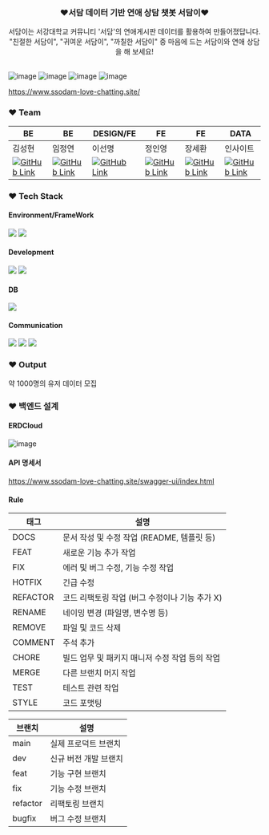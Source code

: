 <div align="center">
  <h3>❤️서담 데이터 기반 연애 상담 챗봇 서담이❤️</h3>
서담이는 서강대학교 커뮤니티 '서담'의 연애게시판 데이터를 활용하여 만들어졌답니다. <br/>
"친절한 서담이", "귀여운 서담이", "까칠한 서담이" 중 마음에 드는 서담이와 연애 상담을 해 보세요!
</div>

<br/>

![image](https://github.com/ssodam-project/BackEnd/assets/48240083/c5e549b6-7270-45db-85b1-5aa08b6eee48)
![image](https://github.com/ssodam-project/BackEnd/assets/48240083/5327dac9-3516-445f-91e2-f33b7f6cb8b4)
![image](https://github.com/ssodam-project/BackEnd/assets/48240083/f5e78706-1fd5-45a2-bfc3-6f5e19773071)
![image](https://github.com/ssodam-project/BackEnd/assets/48240083/8d753fd5-1059-4557-ace2-0b07ff6aa6ea)

https://www.ssodam-love-chatting.site/

### ❤️ Team
| BE | BE | DESIGN/FE | FE | FE | DATA |  
| --- | --- | --- | --- | --- | --- |
| 김성현 | 임정연 | 이선명 | 정인영 | 장세환 | 인사이트 |
| <a href="https://github.com/sunghyun1356"> <img src="https://github.com/ssodam-project/BackEnd/assets/48240083/88012bed-0598-486e-90e6-e907a0943db7" alt="GitHub Link"></a> | <a href="https://github.com/13155a1"> <img src="https://github.com/ssodam-project/BackEnd/assets/48240083/bfd53aba-3d8f-4688-a915-c47bacc49ff7" alt="GitHub Link"></a>| <a href="https://github.com/sunmyeonglee"> <img src="https://github.com/ssodam-project/BackEnd/assets/48240083/efa2a11b-948a-4ae8-83da-2b5f05df663e" alt="GitHub Link"></a> | <a href="https://github.com/rmdnps10"> <img src="https://github.com/ssodam-project/BackEnd/assets/48240083/964a532d-daac-494d-a092-8eecf4f4ef5f" alt="GitHub Link"></a> | <a href="https://github.com/SehwanChang"> <img src="https://github.com/ssodam-project/BackEnd/assets/48240083/f3790327-3989-4540-a426-3ca86ea76ca1)" alt="GitHub Link"></a> |  <a href="https://github.com/Insight-Sogang-Univ"> <img src="https://github.com/ssodam-project/BackEnd/assets/48240083/1d62c251-24e5-4c08-9304-29cb93413996" alt="GitHub Link"></a>  |

### ❤️ Tech Stack
#### Environment/FrameWork
<div>
  <img src="https://img.shields.io/badge/springboot-6DB33F?style=for-the-badge&logo=springboot&logoColor=white">
  <img src="https://img.shields.io/badge/gradle-02303A?style=for-the-badge&logo=gradle&logoColor=white">
</div>


#### Development
<div>
  <img src="https://img.shields.io/badge/java-007396?style=for-the-badge&logo=java&logoColor=white">
  <img src="https://img.shields.io/badge/linux-FCC624?style=for-the-badge&logo=linux&logoColor=black">
</div>


#### DB
<div>
  <img src="https://img.shields.io/badge/mariaDB-003545?style=for-the-badge&logo=mariaDB&logoColor=white">
</div>



#### Communication
<div>
  <img src="https://img.shields.io/badge/Notion-000000?style=for-the-badge&logo=Notion&logoColor=white">
  <img src="https://img.shields.io/badge/github-181717?style=for-the-badge&logo=github&logoColor=white">     
  <img src="https://img.shields.io/badge/git-F05032?style=for-the-badge&logo=git&logoColor=white">
</div>


### ❤️ Output
<p>
  약 1000명의 유저 데이터 모집
</p>

### ❤️ 백엔드 설계
#### ERDCloud
![image](https://github.com/ssodam-project/BackEnd/assets/48240083/005836d6-a47c-4e6c-a14f-157b478583d5)


#### API 명세서

https://www.ssodam-love-chatting.site/swagger-ui/index.html

#### Rule

| 태그   | 설명                                       |
|--------|--------------------------------------------|
| DOCS   | 문서 작성 및 수정 작업 (README, 템플릿 등) |
| FEAT   | 새로운 기능 추가 작업                      |
| FIX    | 에러 및 버그 수정, 기능 수정 작업          |
| HOTFIX | 긴급 수정                                  |
| REFACTOR | 코드 리팩토링 작업 (버그 수정이나 기능 추가 X) |
| RENAME | 네이밍 변경 (파일명, 변수명 등)            |
| REMOVE | 파일 및 코드 삭제                          |
| COMMENT | 주석 추가                                 |
| CHORE  | 빌드 업무 및 패키지 매니저 수정 작업 등의 작업 |
| MERGE  | 다른 브랜치 머지 작업                    |
| TEST   | 테스트 관련 작업                          |
| STYLE  | 코드 포맷팅                               |

| 브랜치  | 설명               |
|---------|--------------------|
| main    | 실제 프로덕트 브랜치 |
| dev     | 신규 버전 개발 브랜치 |
| feat    | 기능 구현 브랜치   |
| fix     | 기능 수정 브랜치   |
| refactor| 리팩토링 브랜치    |
| bugfix  | 버그 수정 브랜치   |


